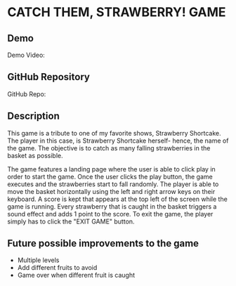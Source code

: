 # CATCH THEM, STRAWBERRY! GAME

## Demo
Demo Video: <URL>

## GitHub Repository
GitHub Repo: [ <URL>](https://github.com/kiaramontinola/final-project/tree/main)

## Description
This game is a tribute to one of my favorite shows, Strawberry Shortcake. The player in this case, is Strawberry Shortcake herself- hence, the name of the game. The objective is to catch as many falling strawberries in the basket as possible.

The game features a landing page where the user is able to click play in order to start the game.
Once the user clicks the play button, the game executes and the strawberries start to fall randomly. The player is able to move the basket horizontally using the left and right arrow keys on their keyboard. A score is kept that appears at the top left of the screen while the game is running. Every strawberry that is caught in the basket triggers a sound effect and adds 1 point to the score. 
To exit the game, the player simply has to click the "EXIT GAME" button.

## Future possible improvements to the game
- Multiple levels
- Add different fruits to avoid
- Game over when different fruit is caught

